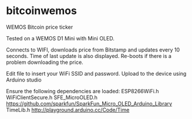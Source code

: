 # bitcoinwemos
WEMOS Bitcoin price ticker

Tested on a WEMOS D1 Mini with Mini OLED.

Connects to WIFI, downloads price from Bitstamp and updates every 10 seconds. Time of last update is also displayed. 
Re-boots if there is a problem downloading the price.

Edit file to insert your WiFi SSID and password. Upload to the device using Arduino studio

Ensure the following dependencies are loaded:
  ESP8266WiFi.h
  WiFiClientSecure.h
  SFE_MicroOLED.h     https://github.com/sparkfun/SparkFun_Micro_OLED_Arduino_Library
  TimeLib.h           http://playground.arduino.cc/Code/Time
